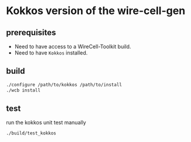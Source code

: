 # Kokkos version of the wire-cell-gen

## prerequisites
 - Need to have access to a WireCell-Toolkit build.
 - Need to have `Kokkos` installed.

## build

```bash
./configure /path/to/kokkos /path/to/install
./wcb install
```

## test

run the kokkos unit test manually
```bash
./build/test_kokkos
```

